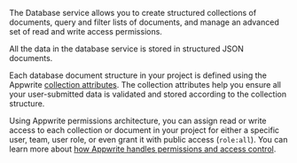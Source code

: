 The Database service allows you to create structured collections of documents, query and filter lists of documents, and manage an advanced set of read and write access permissions.

All the data in the database service is stored in structured JSON documents.

Each database document structure in your project is defined using the Appwrite [collection attributes](/docs/database#attributes). The collection attributes help you ensure all your user-submitted data is validated and stored according to the collection structure.

Using Appwrite permissions architecture, you can assign read or write access to each collection or document in your project for either a specific user, team, user role, or even grant it with public access (`role:all`). You can learn more about [how Appwrite handles permissions and access control](/docs/permissions).
